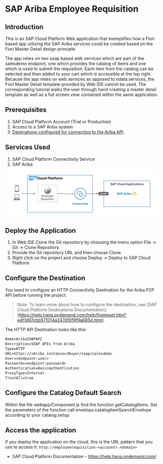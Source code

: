 # SAP Ariba Employee Requisition

## Introduction

This is an SAP Cloud Platform Web application that exemplifies how a Fiori based app utilizing the SAP Ariba services could be created based on the Fiori Master Detail design principle.

The app relies on two soap based web services which are part of the salesdemo endpoint, one which provides the catalog of items and one which is used to submit the requisition.  Each item from the catalog can be selected and then added to your cart which is accessible at the top right.  Because the app relies on web services as opposed to odata services, the Fiori Master Detail template provided by Web IDE cannot be used.  The corresponding tutorial walks the user through hand creating a master detail template as well as a full screen view contained within the same application.

## Prerequisites

1.    SAP Cloud Platform Account (Trial or Production)
2.    Access to a SAP Ariba system
4.    [Destinations configured for connecting to the Ariba API](#configure-the-destinations).

## Services Used
1.    SAP Cloud Platform Connectivity Service
2.    SAP Ariba

![solution diagram](solutiondiagram.png)

## Deploy the Application

1. In Web IDE Clone the Git repository by choosing the menu option File -> Git -> Clone Repository.
2. Provide the Git repository URL and then  choose Clone.
3. Right click on the project and choose Deploy -> Deploy to SAP Cloud Platform

## Configure the Destination

You need to configure an HTTP Connectivity Destination for the Ariba P2P API before running the project.
>*Note*: To learn more about how to configure the destination, see [SAP Cloud Platform Destinations Documentation] (https://help.hana.ondemand.com/help/frameset.htm?e4f1d97cbb571014a247d10f9f9a685d.html).

The HTTP API Destination looks like this:
```
Name=AribaSOAPAPI
Description=SOAP APIs from Ariba
Type=HTTP
URL=https://<Ariba instance>/Buyer/soap/salesdemo
User=<endpoint-user>
Password=<endpoint-password>
Authentication=BasicAuthentication
ProxyType=Internet
TrustAll=true
```
## Configure the Catalog Default Search

Within the file webapp/Component.js find the function getCatalogItems.  Set the parameters of the function call envelops.catalogItemSearchEnvelope according to your catalog setup.

## Access the application

If you deploy the application on the cloud, this is the URL pattern that you use to access it: `http://employeerequisition-<account>.<domain>`


* SAP Cloud Platform Documentation - https://help.hana.ondemand.com/

